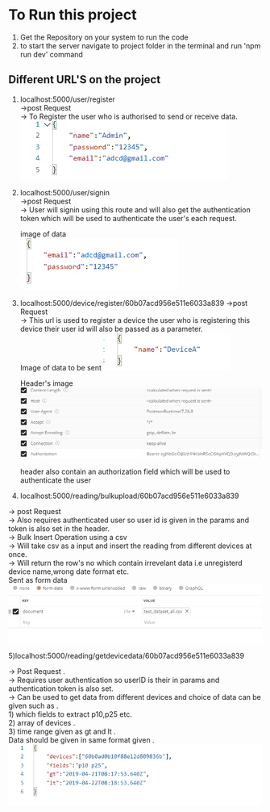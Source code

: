 # To Run this project
1) Get the Repository on your system to run the code
2) to start the server navigate to project folder in the terminal and run 'npm run dev' command

## Different URL'S on the project 
 1) localhost:5000/user/register    \
   ->post Request \
   -> To Register the user who is authorised to    send or receive data.
 ![picture 1](images/1bad6c0cc5d001de1adf07ddbd66573b8e6ccc7c1b021501d9845be152a3659f.png)  

2) localhost:5000/user/signin     \
 ->post Request \
 -> User will signin using this route and will also 
    get the authentication token which will be used to authenticate the user's each request.
  
    image of data  \
   ![picture 2](images/04514ebca3ae657badebbd045157809e58924e509d6ad4ce643c5807b76abb1c.png)

3) localhost:5000/device/register/60b07acd956e511e6033a839
    ->post Request \
    -> This url is used to register a device 
     the user who is registering this device 
     their user id will also be passed as a parameter.  \
     Image of data to be sent 
     ![picture 3](images/f0496673c6a41ecd0f80dbb21ffc82fc5b5dda6f0c595d1a0b34e8db0e190527.png)  

     Header's image 
     ![picture 4](images/7ff383182909e856d338e5c9f64a40f03f391c2ebbfd2463dcdc6e2636338aea.png)  

     header also contain an authorization field 
     which will be used to authenticate the user

  4)  localhost:5000/reading/bulkupload/60b07acd956e511e6033a839

  -> post Request \
  -> Also requires authenticated user so user id  is given  in the params and 
    token is also set in the header. \
  -> Bulk Insert Operation using a csv  \
  -> Will take csv as a input and insert the 
     reading from different devices at once. \
  -> Will return the row's no which contain        irrevelant data i.e unregisterd device name,wrong date format etc. \
  Sent as form data  
 ![picture 5](images/94bc3ba98ee2b72a7a273569bde7066b81a95b3fb21e78e758f3ae876ff05d19.png)  
 

 5)localhost:5000/reading/getdevicedata/60b07acd956e511e6033a839

 -> Post Request .\
 -> Requires user authentication so userID is their in params and authentication token is also set.    
 -> Can be used to get data from different devices
     and choice of data can be given
     such as .\
     1) which fields to extract p10,p25 etc.\
     2) array of devices .\
     3) time range given as gt and lt .\
     Data should be given in same format given  .\
    ![picture 6](images/be1217a90d62f094072744be4bf3f0b4798def180fb471b859e5a01a49a1fdef.png)  
 


